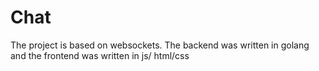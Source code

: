 # Сhat
The project is based on websockets. The backend was written in golang and the frontend was written in js/ html/css
